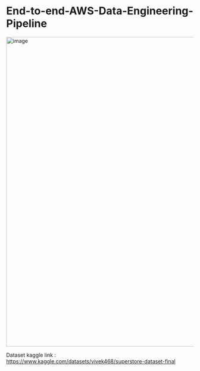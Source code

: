 # End-to-end-AWS-Data-Engineering-Pipeline

<img width="832" alt="image" src="https://github.com/user-attachments/assets/fa6826b1-ccf1-4917-adf7-66691e011097" />

Dataset kaggle link : https://www.kaggle.com/datasets/vivek468/superstore-dataset-final  
